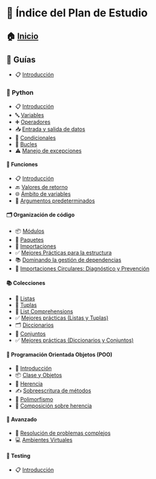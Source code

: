 # 🧭 Índice del Plan de Estudio

## 🏠 [Inicio](docs/home.md)

## 📘 Guías
- 📋 [Introducción](docs/guias/home.md)

### 🐍 Python
- 📋 [Introducción](docs/guias/python/home.md)
- 🔤 [Variables](docs/guias/python/variable.md)  
- ➕ [Operadores](docs/guias/python/operators.md)  
- 📥 [Entrada y salida de datos](docs/guias/python/input-output.md)  
- 🔀 [Condicionales](docs/guias/python/conditionals.md)  
- 🔁 [Bucles](docs/guias/python/bucles.md)  
- ⚠️ [Manejo de excepciones](docs/guias/python/managed-exceptions.md)  

#### 🧠 Funciones
- 📋 [Introducción](docs/guias/python/functions/home.md)
- 🔙 [Valores de retorno](docs/guias/python/functions/value-return.md)  
- 🌐 [Ámbito de variables](docs/guias/python/functions/ambito-variable.md)  
- 🧾 [Argumentos predeterminados](docs/guias/python/functions/args-default.md)  

#### 🗂️ Organización de código
- 📦 [Módulos](docs/guias/python/managed-code/modules.md)
- 📁 [Paquetes](docs/guias/python/managed-code/package.md)
- 🔁 [Importaciones](docs/guias/python/managed-code/imports.md)
- ✅ [Mejores Prácticas para la estructura](docs/guias/python/managed-code/best-practices-structure.md)
- 📚 [Dominando la gestión de dependencias](docs/guias/python/managed-code/mastering-dependency-management.md)
- 🔁 [Importaciones Circulares: Diagnóstico y Prevención](docs/guias/python/managed-code/circular-imports.md)

#### 📚 Colecciones
- 📝 [Listas](docs/guias/python/collections/list.md)  
- 🔢 [Tuplas](docs/guias/python/collections/tupla.md)  
- 🔄 [List Comprehensions](docs/guias/python/collections/list-comprehensions.md)  
- ✅ [Mejores prácticas (Listas y Tuplas)](docs/guias/python/collections/best-practices-list-tupla.md)  
- 🗂️ [Diccionarios](docs/guias/python/collections/dictionary.md)  
- 🧮 [Conjuntos](docs/guias/python/collections/set.md)  
- ✅ [Mejores prácticas (Diccionarios y Conjuntos)](docs/guias/python/collections/best-practices-dictionary-set.md)  

#### 🔷 Programación Orientada Objetos (POO)
- 🧱 [Introducción](docs/guias/python/poo/home.md)
- 📦 [Clase y Objetos](docs/guias/python/poo/class-object.md)
- 🧬 [Herencia](docs/guias/python/poo/inheritance.md)
- ✍️ [Sobreescritura de métodos](docs/guias/python/poo/override-method.md)
- 🔀 [Polimorfismo](docs/guias/python/poo/polymorphism.md)
- 🧩 [Composición sobre herencia](docs/guias/python/poo/Composition-inheritance.md)

#### 🧩 Avanzado
- 🧠 [Resolución de problemas complejos](docs/guias/python/advanced/solving-complex-problems.md)  
- 💻 [Ambientes Virtuales](docs/guias/python/advanced/virtual-environments.md)

#### 🧪 Testing
- 📋 [Introducción](docs/guias/python/testing/home.md)